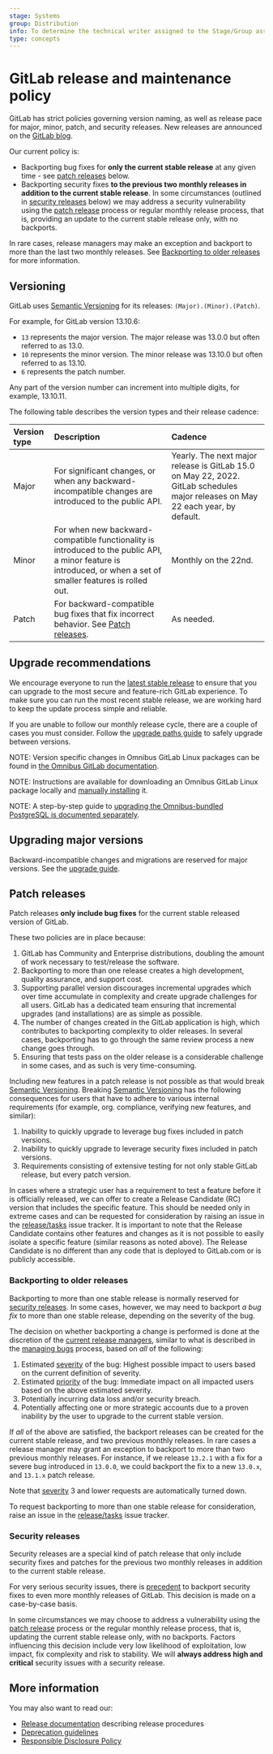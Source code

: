 ```yaml
---
stage: Systems
group: Distribution
info: To determine the technical writer assigned to the Stage/Group associated with this page, see https://about.gitlab.com/handbook/engineering/ux/technical-writing/#assignments
type: concepts
---
```


# GitLab release and maintenance policy

GitLab has strict policies governing version naming, as well as release pace for major, minor,
patch, and security releases. New releases are announced on the [GitLab blog](https://about.gitlab.com/releases/categories/releases/).

Our current policy is:

- Backporting bug fixes for **only the current stable release** at any given time - see [patch releases](#patch-releases) below.
- Backporting security fixes **to the previous two monthly releases in addition to the current stable release**. In some circumstances (outlined in [security releases](#security-releases) below) we may address a security vulnerability using the [patch release](#patch-releases) process or regular monthly release process, that is, providing an update to the current stable release only, with no backports.

In rare cases, release managers may make an exception and backport to more than
the last two monthly releases. See
[Backporting to older releases](#backporting-to-older-releases) for more information.

## Versioning

GitLab uses [Semantic Versioning](https://semver.org/) for its releases:
`(Major).(Minor).(Patch)`.

For example, for GitLab version 13.10.6:

- `13` represents the major version. The major release was 13.0.0 but often referred to as 13.0.
- `10` represents the minor version. The minor release was 13.10.0 but often referred to as 13.10.
- `6` represents the patch number.

Any part of the version number can increment into multiple digits, for example, 13.10.11.

The following table describes the version types and their release cadence:

| Version type | Description | Cadence |
|:-------------|:------------|:--------|
| Major        | For significant changes, or when any backward-incompatible changes are introduced to the public API. | Yearly. The next major release is GitLab 15.0 on May 22, 2022. GitLab schedules major releases on May 22 each year, by default. |
| Minor        | For when new backward-compatible functionality is introduced to the public API, a minor feature is introduced, or when a set of smaller features is rolled out. | Monthly on the 22nd. |
| Patch        | For backward-compatible bug fixes that fix incorrect behavior. See [Patch releases](#patch-releases). | As needed. |

## Upgrade recommendations

We encourage everyone to run the [latest stable release](https://about.gitlab.com/releases/categories/releases/)
to ensure that you can upgrade to the most secure and feature-rich GitLab experience.
To make sure you can run the most recent stable release, we are working
hard to keep the update process simple and reliable.

If you are unable to follow our monthly release cycle, there are a couple of
cases you must consider. Follow the
[upgrade paths guide](../update/index.md#upgrade-paths) to safely upgrade
between versions.

NOTE:
Version specific changes in Omnibus GitLab Linux packages can be found in [the Omnibus GitLab documentation](../update/package/index.md#version-specific-changes).

NOTE:
Instructions are available for downloading an Omnibus GitLab Linux package locally and [manually installing](../update/package/index.md#upgrade-using-a-manually-downloaded-package) it.

NOTE:
A step-by-step guide to [upgrading the Omnibus-bundled PostgreSQL is documented separately](https://docs.gitlab.com/omnibus/settings/database.html#upgrade-packaged-postgresql-server).

## Upgrading major versions

Backward-incompatible changes and migrations are reserved for major versions. See the [upgrade guide](../update/index.md#upgrading-to-a-new-major-version).

## Patch releases

Patch releases **only include bug fixes** for the current stable released version of
GitLab.

These two policies are in place because:

1. GitLab has Community and Enterprise distributions, doubling the amount of work
necessary to test/release the software.
1. Backporting to more than one release creates a high development, quality assurance,
and support cost.
1. Supporting parallel version discourages incremental upgrades which over time accumulate in
complexity and create upgrade challenges for all users. GitLab has a dedicated team ensuring that
incremental upgrades (and installations) are as simple as possible.
1. The number of changes created in the GitLab application is high, which contributes to backporting complexity to older releases. In several cases, backporting has to go through the same
review process a new change goes through.
1. Ensuring that tests pass on the older release is a considerable challenge in some cases, and as such is very time-consuming.

Including new features in a patch release is not possible as that would break [Semantic Versioning](https://semver.org/).
Breaking [Semantic Versioning](https://semver.org/) has the following consequences for users that
have to adhere to various internal requirements (for example, org. compliance, verifying new features, and similar):

1. Inability to quickly upgrade to leverage bug fixes included in patch versions.
1. Inability to quickly upgrade to leverage security fixes included in patch versions.
1. Requirements consisting of extensive testing for not only stable GitLab release, but every patch version.

In cases where a strategic user has a requirement to test a feature before it is
officially released, we can offer to create a Release Candidate (RC) version that
includes the specific feature. This should be needed only in extreme cases and can be requested for
consideration by raising an issue in the [release/tasks](https://gitlab.com/gitlab-org/release/tasks/-/issues/new?issuable_template=Backporting-request) issue tracker.
It is important to note that the Release Candidate contains other features and changes as
it is not possible to easily isolate a specific feature (similar reasons as noted above). The
Release Candidate is no different than any code that is deployed to GitLab.com or is publicly
accessible.

### Backporting to older releases

Backporting to more than one stable release is normally reserved for [security releases](#security-releases).
In some cases, however, we may need to backport *a bug fix* to more than one stable
release, depending on the severity of the bug.

The decision on whether backporting a change is performed is done at the discretion of the
[current release managers](https://about.gitlab.com/community/release-managers/), similar to what is
described in the [managing bugs](https://gitlab.com/gitlab-org/gitlab/-/blob/master/PROCESS.md#managing-bugs) process,
based on *all* of the following:

1. Estimated [severity](../development/contributing/issue_workflow.md#severity-labels) of the bug:
   Highest possible impact to users based on the current definition of severity.
1. Estimated [priority](../development/contributing/issue_workflow.md#priority-labels) of the bug:
   Immediate impact on all impacted users based on the above estimated severity.
1. Potentially incurring data loss and/or security breach.
1. Potentially affecting one or more strategic accounts due to a proven inability by the user to upgrade to the current stable version.

If *all* of the above are satisfied, the backport releases can be created for
the current stable release, and two previous monthly releases. In rare cases a release manager may grant an exception to backport to more than two previous monthly releases.
For instance, if we release `13.2.1` with a fix for a severe bug introduced in
`13.0.0`, we could backport the fix to a new `13.0.x`, and `13.1.x` patch release.

Note that [severity](../development/contributing/issue_workflow.md#severity-labels) 3 and lower
requests are automatically turned down.

To request backporting to more than one stable release for consideration, raise an issue in the
[release/tasks](https://gitlab.com/gitlab-org/release/tasks/-/issues/new?issuable_template=Backporting-request) issue tracker.

### Security releases

Security releases are a special kind of patch release that only include security
fixes and patches for the previous two monthly releases in addition to the current stable release.

For very serious security issues, there is
[precedent](https://about.gitlab.com/releases/2016/05/02/cve-2016-4340-patches/)
to backport security fixes to even more monthly releases of GitLab.
This decision is made on a case-by-case basis.

In some circumstances we may choose to address a vulnerability using the [patch release](#patch-releases) process or the regular monthly release process, that is, updating the current stable release only, with no backports. Factors influencing this decision include very low likelihood of exploitation, low impact, fix complexity and risk to stability. We will **always address
high and critical** security issues with a security release.

## More information

You may also want to read our:

- [Release documentation](https://gitlab.com/gitlab-org/release/docs) describing release procedures
- [Deprecation guidelines](../development/deprecation_guidelines/index.md)
- [Responsible Disclosure Policy](https://about.gitlab.com/security/disclosure/)
